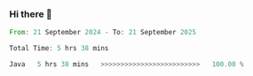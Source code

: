### Hi there 👋

<!--START_SECTION:waka-->

```rust
From: 21 September 2024 - To: 21 September 2025

Total Time: 5 hrs 38 mins

Java   5 hrs 38 mins   >>>>>>>>>>>>>>>>>>>>>>>>>   100.00 %
```

<!--END_SECTION:waka-->

